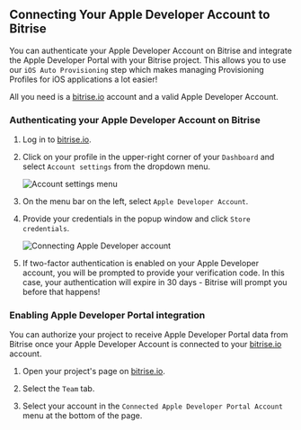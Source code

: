 ## Connecting Your Apple Developer Account to Bitrise

You can authenticate your Apple Developer Account on Bitrise and integrate the Apple Developer Portal with your Bitrise project. This allows you to use our `iOS Auto Provisioning` step which makes managing Provisioning Profiles for iOS applications a lot easier!

All you need is a [bitrise.io](https://www.bitrise.io) account and a valid Apple Developer Account.

### Authenticating your Apple Developer Account on Bitrise

1. Log in to [bitrise.io](https://www.bitrise.io).

2. Click on your profile in the upper-right corner of your `Dashboard` and select `Account settings` from the dropdown menu.

    ![Account settings menu](../img/adding-a-new-app/account-settings.png)

3. On the menu bar on the left, select `Apple Developer Account`.

4. Provide your credentials in the popup window and click `Store credentials`.

    ![Connecting Apple Developer account](../img/adding-a-new-app/apple-dev-acc-sync.png)

5. If two-factor authentication is enabled on your Apple Developer account, you will be prompted to provide your verification code. In this case, your authentication will expire in 30 days - Bitrise will prompt you before that happens!

### Enabling Apple Developer Portal integration

You can authorize your project to receive Apple Developer Portal data from Bitrise once your Apple Developer Account is connected to your [bitrise.io](https://www.bitrise.io) account.

1. Open your project's page on [bitrise.io](https://www.bitrise.io).

2. Select the `Team` tab.

3. Select your account in the `Connected Apple Developer Portal Account` menu at the bottom of the page.
